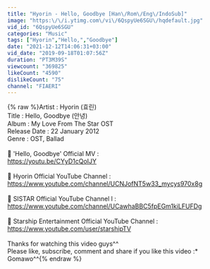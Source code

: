 ```yaml
---
title: "Hyorin - Hello, Goodbye [Han\/Rom\/Eng\/IndoSub]"
image: "https:\/\/i.ytimg.com\/vi\/6QspyUe6SGU\/hqdefault.jpg"
vid_id: "6QspyUe6SGU"
categories: "Music"
tags: ["Hyorin","Hello,","Goodbye"]
date: "2021-12-12T14:06:31+03:00"
vid_date: "2019-09-18T01:07:56Z"
duration: "PT3M39S"
viewcount: "369825"
likeCount: "4590"
dislikeCount: "75"
channel: "FIAERI"
---
```

{% raw %}Artist : Hyorin (효린) <br />Title : Hello, Goodbye (안녕) <br />Album : My Love From The Star OST<br />Release Date : 22 January 2012<br />Genre : OST, Ballad <br /><br />🍒 'Hello, Goodbye' Official MV :<br /><a rel="nofollow" target="blank" href="https://youtu.be/CYyD1cQoIJY">https://youtu.be/CYyD1cQoIJY</a><br /><br />🍒 Hyorin Official YouTube Channel :<br /><a rel="nofollow" target="blank" href="https://www.youtube.com/channel/UCNJofNT5w33_mycys970x8g">https://www.youtube.com/channel/UCNJofNT5w33_mycys970x8g</a><br /><br />🍒 SISTAR Official YouTube Channel l :<br /><a rel="nofollow" target="blank" href="https://www.youtube.com/channel/UCawhaBBC5fpEGm1kiLFUFDg">https://www.youtube.com/channel/UCawhaBBC5fpEGm1kiLFUFDg</a><br /><br />🍒 Starship Entertainment Official YouTube Channel :<br /><a rel="nofollow" target="blank" href="https://www.youtube.com/user/starshipTV">https://www.youtube.com/user/starshipTV</a><br /><br />Thanks for watching this video guys^^<br />Please like, subscribe, comment and share if you like this video :*<br />Gomawo^^{% endraw %}
